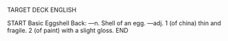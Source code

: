 TARGET DECK
ENGLISH

START
Basic
Eggshell
Back: —n. Shell of an egg. —adj. 1 (of china) thin and fragile. 2 (of paint) with a slight gloss.
END
